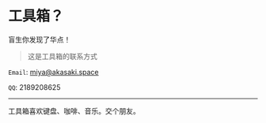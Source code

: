 # 工具箱？

盲生你发现了华点！

> 这是工具箱的联系方式

`Email`: miya@akasaki.space

`QQ`: 2189208625

---

工具箱喜欢键盘、咖啡、音乐。交个朋友。